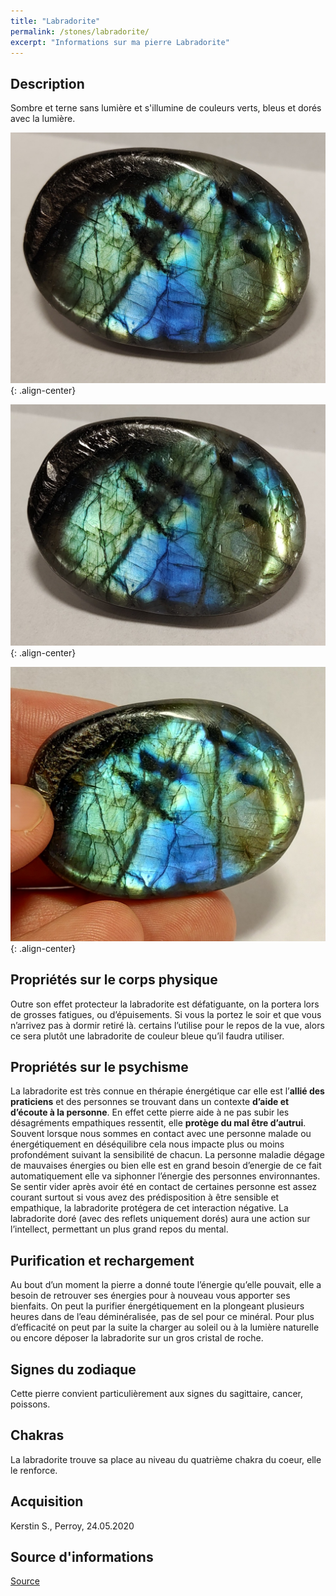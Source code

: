 ```yaml
---
title: "Labradorite"
permalink: /stones/labradorite/
excerpt: "Informations sur ma pierre Labradorite"
---
```


## Description
Sombre et terne sans lumière et s'illumine de couleurs verts, bleus et dorés avec la lumière.

![Labradorite](/images/stones/Labradorite_Kerstin_20200524_1.jpg "Labradorite"){: .align-center}

![Labradorite](/images/stones/Labradorite_Kerstin_20200524_2.jpg "Labradorite"){: .align-center}

![Labradorite](/images/stones/Labradorite_Kerstin_20200524_4.jpg "Labradorite"){: .align-center}


## Propriétés sur le corps physique

Outre son effet protecteur la labradorite est défatiguante, on la portera lors de grosses fatigues, ou d’épuisements. Si vous la portez le soir et que vous n’arrivez pas à dormir retiré là. certains l’utilise pour le repos de la vue, alors ce sera plutôt une labradorite de couleur bleue qu’il faudra utiliser.


## Propriétés sur le psychisme

La labradorite est très connue en thérapie énergétique car elle est l’**allié des praticiens** et des personnes se trouvant dans un contexte **d’aide et d’écoute à la personne**. En effet cette pierre aide à ne pas subir les désagréments empathiques ressentit, elle **protège du mal être d’autrui**. Souvent lorsque nous sommes en contact avec une personne malade ou énergétiquement en déséquilibre cela nous impacte plus ou moins profondément suivant la sensibilité de chacun. La personne maladie dégage de mauvaises énergies ou bien elle est en grand besoin d’energie de ce fait automatiquement elle va siphonner l’énergie des personnes environnantes. Se sentir vider après avoir été en contact de certaines personne est assez courant surtout si vous avez des prédisposition à être sensible et empathique, la labradorite protégera de cet interaction négative. La labradorite doré (avec des reflets uniquement dorés) aura une action sur l’intellect, permettant un plus grand repos du mental.


## Purification et rechargement

Au bout d’un moment la pierre a donné toute l’énergie qu’elle pouvait, elle a besoin de retrouver ses énergies pour à nouveau vous apporter ses bienfaits. On peut la purifier énergétiquement en la plongeant plusieurs heures dans de l’eau déminéralisée, pas de sel pour ce minéral. Pour plus d’efficacité on peut par la suite la charger au soleil ou à la lumière naturelle ou encore déposer la labradorite sur un gros cristal de roche.


## Signes du zodiaque
Cette pierre convient particulièrement aux signes du sagittaire, cancer, poissons.


## Chakras
La labradorite trouve sa place au niveau du quatrième chakra du coeur, elle le renforce.


## Acquisition
Kerstin S., Perroy, 24.05.2020


## Source d'informations

[Source](https://www.pierres-lithotherapie.com/labradorite-proprietes/)
